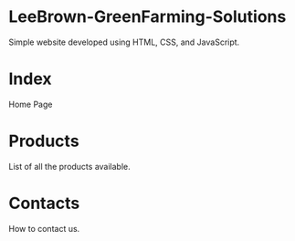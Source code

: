 # LeeBrown-GreenFarming-Solutions
Simple website developed using HTML, CSS, and JavaScript.

# Index
Home Page

# Products
List of all the products available.

# Contacts

How to contact us.
